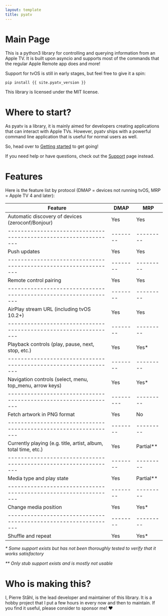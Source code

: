 ```yaml
---
layout: template
title: pyatv
---
```

# Main Page

This is a python3 library for controlling and querying information from an Apple TV. It is built
upon asyncio and supports most of the commands that the regular Apple Remote app does and more!

Support for tvOS is still in early stages, but feel free to give it a spin:

    pip install {{ site.pyatv_version }}

This library is licensed under the MIT license.

# Where to start?

As pyatv is a library, it is mainly aimed for developers creating applications that can interact
with Apple TVs. However, pyatv ships with a powerful command line application that is useful for
normal users as well.

So, head over to [Getting started](getting-started) to get going!

If you need help or have questions, check out the [Support](support) page instead.

# Features

Here is the feature list by protocol (DMAP = devices not running tvOS, MRP = Apple TV 4 and later):


| **Feature**                                                     | **DMAP** | **MRP**   |
| --------------------------------------------------------------- | -------- | --------- |
| Automatic discovery of devices (zeroconf/Bonjour)               | Yes      | Yes       |
| --------------------------------------------------------------- | -------- | --------- |
| Push updates                                                    | Yes      | Yes       |
| --------------------------------------------------------------- | -------- | --------- |
| Remote control pairing                                          | Yes      | Yes       |
| --------------------------------------------------------------- | -------- | --------- |
| AirPlay stream URL (including tvOS 10.2+)                       | Yes      | Yes       |
| --------------------------------------------------------------- | -------- | --------- |
| Playback controls (play, pause, next, stop, etc.)               | Yes      | Yes*      |
| --------------------------------------------------------------- | -------- | --------- |
| Navigation controls (select, menu, top_menu, arrow keys)        | Yes      | Yes*      |
| --------------------------------------------------------------- |--------- | --------- |
| Fetch artwork in PNG format                                     | Yes      | No        |
| --------------------------------------------------------------- | -------- | --------- |
| Currently playing (e.g. title, artist, album, total time, etc.) | Yes      | Partial** |
| --------------------------------------------------------------- | -------- | --------- |
| Media type and play state                                       | Yes      | Partial** |
| --------------------------------------------------------------- | -------- | --------- |
| Change media position                                           | Yes      | Yes*      |
| --------------------------------------------------------------- | -------- | --------- |
| Shuffle and repeat                                              | Yes      | Yes*      |


*\* Some support exists but has not been thoroughly tested to verify that it works satisfactory*

*\*\* Only stub support exists and is mostly not usable*

# Who is making this?

I, Pierre Ståhl, is the lead developer and maintainer of this library. It is a hobby
project that I put a few hours in every now and then to maintain. If you find it useful,
please consider to sponsor me! :heart:
